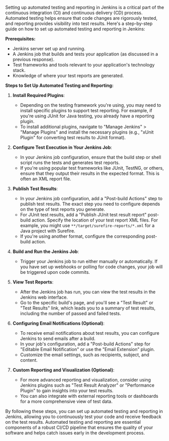 Setting up automated testing and reporting in Jenkins is a critical part of the continuous integration (CI) and continuous delivery (CD) process. Automated testing helps ensure that code changes are rigorously tested, and reporting provides visibility into test results. Here's a step-by-step guide on how to set up automated testing and reporting in Jenkins:

**Prerequisites:**
- Jenkins server set up and running.
- A Jenkins job that builds and tests your application (as discussed in a previous response).
- Test frameworks and tools relevant to your application's technology stack.
- Knowledge of where your test reports are generated.

**Steps to Set Up Automated Testing and Reporting:**

1. **Install Required Plugins**:
   - Depending on the testing framework you're using, you may need to install specific plugins to support test reporting. For example, if you're using JUnit for Java testing, you already have a reporting plugin.
   - To install additional plugins, navigate to "Manage Jenkins" > "Manage Plugins" and install the necessary plugins (e.g., "xUnit Plugin" for converting test results to JUnit format).

2. **Configure Test Execution in Your Jenkins Job**:
   - In your Jenkins job configuration, ensure that the build step or shell script runs the tests and generates test reports.
   - If you're using popular test frameworks like JUnit, TestNG, or others, ensure that they output their results in the expected format. This is often an XML report file.

3. **Publish Test Results**:
   - In your Jenkins job configuration, add a "Post-build Actions" step to publish test results. The exact step you need to configure depends on the type of test reports you generate.
   - For JUnit test results, add a "Publish JUnit test result report" post-build action. Specify the location of your test report XML files. For example, you might use `**/target/surefire-reports/*.xml` for a Java project with Surefire.
   - If you're using another format, configure the corresponding post-build action.

4. **Build and Run the Jenkins Job**:
   - Trigger your Jenkins job to run either manually or automatically. If you have set up webhooks or polling for code changes, your job will be triggered upon code commits.

5. **View Test Reports**:
   - After the Jenkins job has run, you can view the test results in the Jenkins web interface.
   - Go to the specific build's page, and you'll see a "Test Result" or "Test Results" link, which leads you to a summary of test results, including the number of passed and failed tests.

6. **Configuring Email Notifications (Optional)**:
   - To receive email notifications about test results, you can configure Jenkins to send emails after a build.
   - In your job's configuration, add a "Post-build Actions" step for "Editable Email Notification" or use the "Email Extension" plugin.
   - Customize the email settings, such as recipients, subject, and content.

7. **Custom Reporting and Visualization (Optional)**:
   - For more advanced reporting and visualization, consider using Jenkins plugins such as "Test Result Analyzer" or "Performance Plugin" to gain insights into your test results.
   - You can also integrate with external reporting tools or dashboards for a more comprehensive view of test data.

By following these steps, you can set up automated testing and reporting in Jenkins, allowing you to continuously test your code and receive feedback on the test results. Automated testing and reporting are essential components of a robust CI/CD pipeline that ensures the quality of your software and helps catch issues early in the development process.